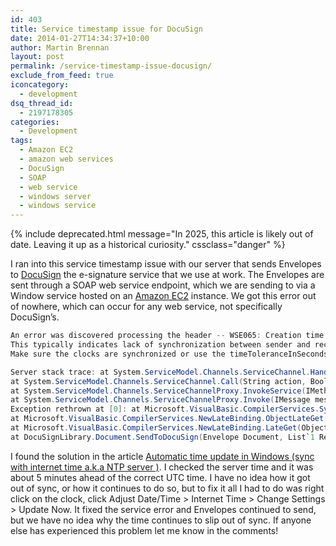 ```yaml
---
id: 403
title: Service timestamp issue for DocuSign
date: 2014-01-27T14:34:37+10:00
author: Martin Brennan
layout: post
permalink: /service-timestamp-issue-docusign/
exclude_from_feed: true
iconcategory:
  - development
dsq_thread_id:
  - 2197178305
categories:
  - Development
tags:
  - Amazon EC2
  - amazon web services
  - DocuSign
  - SOAP
  - web service
  - windows server
  - windows service
---
```


{% include deprecated.html message="In 2025, this article is likely out of date. Leaving it up as a historical curiosity." cssclass="danger" %}

I ran into this service timestamp issue with our server that sends Envelopes to [DocuSign](http://www.docusign.com/) the e-signature service that we use at work. The Envelopes are sent through a SOAP web service endpoint, which we are sending to via a Window service hosted on an [Amazon EC2](http://aws.amazon.com/ec2/) instance. We got this error out of nowhere, which can occur for any web service, not specifically DocuSign’s.

```csharp
An error was discovered processing the header -- WSE065: Creation time of the timestamp is in the future.
This typically indicates lack of synchronization between sender and receiver clocks.
Make sure the clocks are synchronized or use the timeToleranceInSeconds element in the microsoft.web.services3 configuration section to adjust tolerance for lack of clock synchronization.

Server stack trace: at System.ServiceModel.Channels.ServiceChannel.HandleReply(ProxyOperationRuntime operation, ProxyRpc& rpc)
at System.ServiceModel.Channels.ServiceChannel.Call(String action, Boolean oneway, ProxyOperationRuntime operation, Object[] ins, Object[] outs, TimeSpan timeout)
at System.ServiceModel.Channels.ServiceChannelProxy.InvokeService(IMethodCallMessage methodCall, ProxyOperationRuntime operation)
at System.ServiceModel.Channels.ServiceChannelProxy.Invoke(IMessage message)
Exception rethrown at [0]: at Microsoft.VisualBasic.CompilerServices.Symbols.Container.InvokeMethod(Method TargetProcedure, Object[] Arguments, Boolean[] CopyBack, BindingFlags Flags)
at Microsoft.VisualBasic.CompilerServices.NewLateBinding.ObjectLateGet(Object Instance, Type Type, String MemberName, Object[] Arguments, String[] ArgumentNames, Type[] TypeArguments, Boolean[] CopyBack)
at Microsoft.VisualBasic.CompilerServices.NewLateBinding.LateGet(Object Instance, Type Type, String MemberName, Object[] Arguments, String[] ArgumentNames, Type[] TypeArguments, Boolean[] CopyBack)
at DocuSignLibrary.Document.SendToDocuSign(Envelope Document, List`1 Recipients, Object Envelope
```

I found the solution in the article [Automatic time update in Windows (sync with internet time a.k.a NTP server )](http://www.winblogs.net/index.php/2011/09/02/automatic-time-update-in-windows-sync-with-internet-time-a-k-a-ntp-server/). I checked the server time and it was about 5 minutes ahead of the correct UTC time. I have no idea how it got out of sync, or how it continues to do so, but to fix it all I had to do was right click on the clock, click Adjust Date/Time > Internet Time > Change Settings > Update Now. It fixed the service error and Envelopes continued to send, but we have no idea why the time continues to slip out of sync. If anyone else has experienced this problem let me know in the comments!
